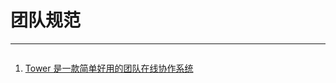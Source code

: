 # 团队规范
---

```json

```


1. [Tower 是一款简单好用的团队在线协作系统](https://huangyafei.gitbooks.io/staffhandbook/content/tower.html)
